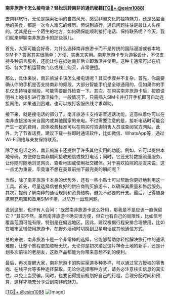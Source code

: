 **南非旅游卡怎么接电话？轻松玩转南非的通讯秘籍[[TG💪+ @esim1088](https://t.me/s/esim1088)]**

去南非旅行，无论是探索壮丽的自然风光、感受非洲文化的独特魅力，还是品尝当地的美食，都是一次令人难忘的经历。但说到旅行，通讯问题往往是最让人头疼的。尤其是在一个陌生的地方，如何确保能顺利接打电话、保持联系呢？今天，我们就来聊聊南非旅游卡的那些事儿。

首先，大家可能会好奇，为什么选择南非旅游卡而不是传统的国际漫游或者本地SIM卡？答案其实很简单：方便、实惠又实用。南非旅游卡专为游客设计，不仅支持多种语言服务，还能让你在抵达南非后立即激活并使用。这种卡通常可以在机场、各大手机运营商门店或线上购买，非常便捷。

那么，具体来说，南非旅游卡该怎么接电话呢？其实步骤并不复杂。首先，你需要确认你的手机是否支持南非的频段。大部分智能手机是全球通用的，但如果你的手机仅支持特定频段，可能需要额外检查一下。其次，在购买南非旅游卡后，按照说明书上的指引进行激活操作。一般情况下，只需插入SIM卡并打开手机即可自动连接网络。如果遇到困难，也可以拨打客服热线寻求帮助。

接下来，就是接电话的部分了。南非旅游卡支持语音通话功能，这意味着你可以在南非直接接听来自国内或其他国家的来电。不过需要注意的是，接听电话时可能会产生一定的费用，具体收费标准可以在购买时咨询销售人员或查阅官方网站。此外，为了节省话费，建议下载一些即时通讯软件，比如微信、WhatsApp等，通过Wi-Fi网络与亲友保持联系。

除了接电话之外，南非旅游卡还提供了许多其他实用的功能。例如，它可以提供本地号码，方便你在南非期间接收短信或拨打电话；同时，它还支持数据流量服务，让你随时随地浏览网页、查看地图或使用社交媒体。对于喜欢拍照的朋友来说，这一点尤为重要，毕竟谁不想在美景前拍下最完美的瞬间呢？

当然，除了南非旅游卡本身的优势外，还有一些小贴士可以帮助你更好地利用这一工具。首先，尽量选择信誉良好的供应商购买旅游卡，以确保其质量和售后服务。其次，提前了解南非的通话规则和资费结构，避免不必要的开支。最后，记得随身携带充电宝和备用SIM卡槽，以防万一出现问题。

说到这里，也许有人会问：“既然南非旅游卡这么好用，那我是不是应该一直保留它？”其实不然。虽然南非旅游卡确实很方便，但它也有自己的局限性，比如信号覆盖范围可能有限，特别是在偏远地区。因此，建议根据行程安排合理使用，比如在城市区域使用旅游卡，在野外活动时切换到卫星电话或其他通信方式。

总的来说，南非旅游卡是一个非常棒的选择，它能够帮助你轻松解决旅行中的通讯难题，让整个旅程更加顺畅无忧。无论你是初次踏足这片神奇土地的新手，还是计划多次前往的老朋友，这款产品都能为你带来意想不到的便利。

最后，再次提醒大家，南非旅游卡的购买渠道多种多样，可以通过官方授权的零售商、在线平台等多种途径获取。无论你选择哪种方式，请务必注意核实信息的真实性，以免上当受骗。同时，也要记得提前规划好自己的行程，合理分配时间和预算，这样才能充分享受到南非的魅力。

[[TG💪+ @esim1088](https://t.me/s/esim1088) ![Image](https://i.postimg.cc/4NQfJmqS/Snipaste-2025-05-13-00-14-12.png)]